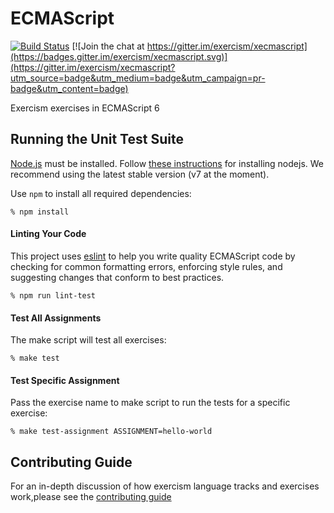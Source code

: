 # ECMAScript
[![Build Status](https://travis-ci.org/exercism/ecmascript.svg?branch=master)](https://travis-ci.org/exercism/ecmascript)
[![Join the chat at https://gitter.im/exercism/xecmascript](https://badges.gitter.im/exercism/xecmascript.svg)](https://gitter.im/exercism/xecmascript?utm_source=badge&utm_medium=badge&utm_campaign=pr-badge&utm_content=badge)

Exercism exercises in ECMAScript 6


## Running the Unit Test Suite

[Node.js](https://nodejs.org) must be installed. Follow [these instructions](http://exercism.io/languages/ecmascript/installing) for installing nodejs.
We recommend using the latest stable version (v7 at the moment).

Use `npm` to install all required dependencies:

    % npm install

#### Linting Your Code
This project uses [eslint](https://github.com/eslint/eslint) to help you write quality
ECMAScript code by checking for common formatting errors, enforcing style rules,
and suggesting changes that conform to best practices.

    % npm run lint-test

#### Test All Assignments
The make script will test all exercises:

    % make test

#### Test Specific Assignment
Pass the exercise name to make script to run the tests for a specific exercise:

    % make test-assignment ASSIGNMENT=hello-world


## Contributing Guide

For an in-depth discussion of how exercism language tracks and exercises work,please see the [contributing guide](https://github.com/exercism/x-api/blob/master/CONTRIBUTING.md#the-exercise-data)

